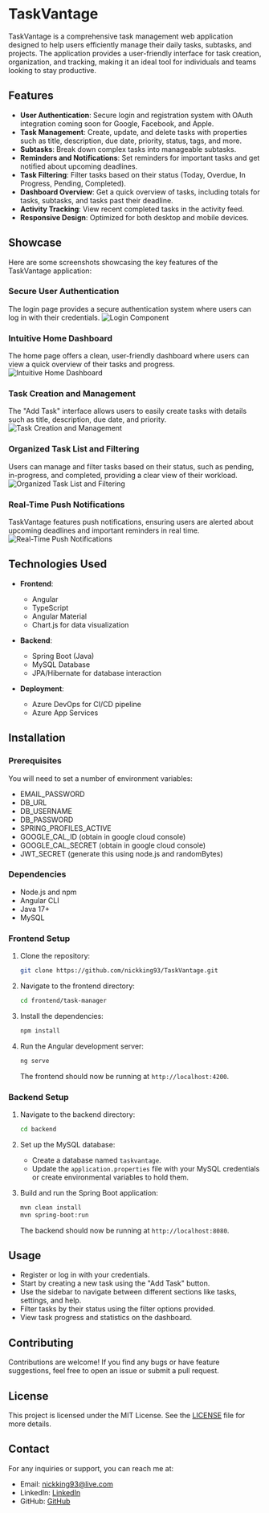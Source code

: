 # TaskVantage

TaskVantage is a comprehensive task management web application designed to help users efficiently manage their daily tasks, subtasks, and projects. The application provides a user-friendly interface for task creation, organization, and tracking, making it an ideal tool for individuals and teams looking to stay productive.

## Features

- **User Authentication**: Secure login and registration system with OAuth integration coming soon for Google, Facebook, and Apple.
- **Task Management**: Create, update, and delete tasks with properties such as title, description, due date, priority, status, tags, and more.
- **Subtasks**: Break down complex tasks into manageable subtasks.
- **Reminders and Notifications**: Set reminders for important tasks and get notified about upcoming deadlines.
- **Task Filtering**: Filter tasks based on their status (Today, Overdue, In Progress, Pending, Completed).
- **Dashboard Overview**: Get a quick overview of tasks, including totals for tasks, subtasks, and tasks past their deadline.
- **Activity Tracking**: View recent completed tasks in the activity feed.
- **Responsive Design**: Optimized for both desktop and mobile devices.

## Showcase

Here are some screenshots showcasing the key features of the TaskVantage application:

### Secure User Authentication

The login page provides a secure authentication system where users can log in with their credentials.
![Login Component](./Assets/Images/Screenshots/0_login.png "Login Page Screenshot")

### Intuitive Home Dashboard

The home page offers a clean, user-friendly dashboard where users can view a quick overview of their tasks and progress.
![Intuitive Home Dashboard](./Assets/Images/Screenshots/1_home.png)

### Task Creation and Management

The "Add Task" interface allows users to easily create tasks with details such as title, description, due date, and priority.
![Task Creation and Management](./Assets/Images/Screenshots/2_AddTask.png)

### Organized Task List and Filtering

Users can manage and filter tasks based on their status, such as pending, in-progress, and completed, providing a clear view of their workload.
![Organized Task List and Filtering](./Assets/Images/Screenshots/3_tasks.png)

### Real-Time Push Notifications

TaskVantage features push notifications, ensuring users are alerted about upcoming deadlines and important reminders in real time.
![Real-Time Push Notifications](./Assets/Images/Screenshots/4_pushNotifications.png)

## Technologies Used

- **Frontend**:
  
  - Angular
  - TypeScript
  - Angular Material
  - Chart.js for data visualization

- **Backend**:
  
  - Spring Boot (Java)
  - MySQL Database
  - JPA/Hibernate for database interaction

- **Deployment**:
  
  - Azure DevOps for CI/CD pipeline
  - Azure App Services

## Installation

### Prerequisites

You will need to set a number of environment variables:

- EMAIL_PASSWORD
- DB_URL
- DB_USERNAME
- DB_PASSWORD
- SPRING_PROFILES_ACTIVE
- GOOGLE_CAL_ID (obtain in google cloud console)
- GOOGLE_CAL_SECRET (obtain in google cloud console)
- JWT_SECRET (generate this using node.js and randomBytes)

### Dependencies

- Node.js and npm
- Angular CLI
- Java 17+
- MySQL

### Frontend Setup

1. Clone the repository:
   
   ```bash
   git clone https://github.com/nickking93/TaskVantage.git
   ```

2. Navigate to the frontend directory:
   
   ```bash
   cd frontend/task-manager
   ```

3. Install the dependencies:
   
   ```bash
   npm install
   ```

4. Run the Angular development server:
   
   ```bash
   ng serve
   ```
   
   The frontend should now be running at `http://localhost:4200`.

### Backend Setup

1. Navigate to the backend directory:
   
   ```bash
   cd backend
   ```

2. Set up the MySQL database:
   
   - Create a database named `taskvantage`.
   - Update the `application.properties` file with your MySQL credentials or create environmental variables to hold them.

3. Build and run the Spring Boot application:
   
   ```bash
   mvn clean install
   mvn spring-boot:run
   ```
   
   The backend should now be running at `http://localhost:8080`.

## Usage

- Register or log in with your credentials.
- Start by creating a new task using the "Add Task" button.
- Use the sidebar to navigate between different sections like tasks, settings, and help.
- Filter tasks by their status using the filter options provided.
- View task progress and statistics on the dashboard.

## Contributing

Contributions are welcome! If you find any bugs or have feature suggestions, feel free to open an issue or submit a pull request.

## License

This project is licensed under the MIT License. See the [LICENSE](./policy.md) file for more details.

## Contact

For any inquiries or support, you can reach me at:

- Email: [nickking93@live.com](mailto:nickking93@live.com)
- LinkedIn: [LinkedIn](https://linkedin.com/in/rnking93)
- GitHub: [GitHub](https://github.com/nickking93)
